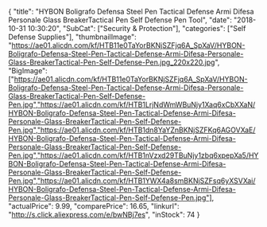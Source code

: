{
	"title": "HYBON Boligrafo Defensa Steel Pen Tactical Defense Armi Difesa Personale Glass BreakerTactical Pen Self Defense Pen Tool",
	"date": "2018-10-31 10:30:20",
	"SubCat": ["Security & Protection"],
	"categories": ["Self Defense Supplies"],
	"thumbnailImage": "https://ae01.alicdn.com/kf/HTB11e0TaYorBKNjSZFjq6A_SpXaV/HYBON-Boligrafo-Defensa-Steel-Pen-Tactical-Defense-Armi-Difesa-Personale-Glass-BreakerTactical-Pen-Self-Defense-Pen.jpg_220x220.jpg",
	"BigImage": ["https://ae01.alicdn.com/kf/HTB11e0TaYorBKNjSZFjq6A_SpXaV/HYBON-Boligrafo-Defensa-Steel-Pen-Tactical-Defense-Armi-Difesa-Personale-Glass-BreakerTactical-Pen-Self-Defense-Pen.jpg","https://ae01.alicdn.com/kf/HTB1LrjNdWmWBuNjy1Xaq6xCbXXaN/HYBON-Boligrafo-Defensa-Steel-Pen-Tactical-Defense-Armi-Difesa-Personale-Glass-BreakerTactical-Pen-Self-Defense-Pen.jpg","https://ae01.alicdn.com/kf/HTB1dn8YaYZnBKNjSZFKq6AGOVXaE/HYBON-Boligrafo-Defensa-Steel-Pen-Tactical-Defense-Armi-Difesa-Personale-Glass-BreakerTactical-Pen-Self-Defense-Pen.jpg","https://ae01.alicdn.com/kf/HTB1nVzxd29TBuNjy1zbq6xpepXa5/HYBON-Boligrafo-Defensa-Steel-Pen-Tactical-Defense-Armi-Difesa-Personale-Glass-BreakerTactical-Pen-Self-Defense-Pen.jpg","https://ae01.alicdn.com/kf/HTB1YWX4a8smBKNjSZFsq6yXSVXai/HYBON-Boligrafo-Defensa-Steel-Pen-Tactical-Defense-Armi-Difesa-Personale-Glass-BreakerTactical-Pen-Self-Defense-Pen.jpg"],
	"actualPrice": 9.99,
	"comparePrice": 16.65,
	"linkurl": "http://s.click.aliexpress.com/e/bwNBj7es",
	"inStock": 74
}
